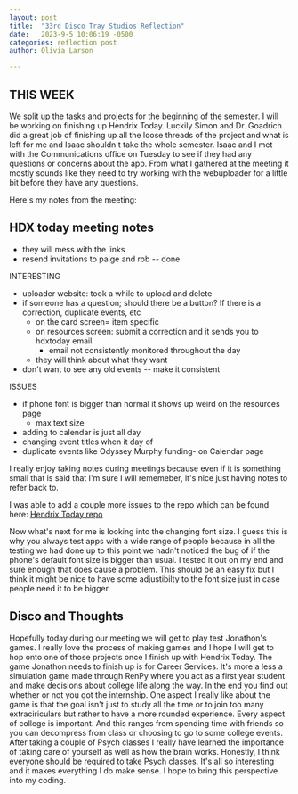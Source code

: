 ```yaml
---
layout: post
title:  "33rd Disco Tray Studios Reflection"
date:   2023-9-5 10:06:19 -0500
categories: reflection post
author: Olivia Larson

---
```


## THIS WEEK 

We split up the tasks and projects for the beginning of the semester. I will be working on finishing up Hendrix Today. Luckily Simon and Dr. Goadrich did a great job of finishing up all the loose threads of the project and what is left for me and Isaac shouldn't take the whole semester. Isaac and I met with the Communications office on Tuesday to see if they had any questions or concerns about the app. From what I gathered at the meeting it mostly sounds like they need to try working with the webuploader for a little bit before they have any questions. 

Here's my notes from the meeting:
## HDX today meeting notes
- they will mess with the links 
- resend invitations to paige and rob -- done

INTERESTING 
- uploader website: took a while to upload and delete 
- if someone has a question; should there be a button? If there is      a correction, duplicate events, etc  
  - on the card screen= item specific 
  - on resources screen: submit a correction and it sends you to 
    hdxtoday email 
	- email not consistently monitored throughout the day 
  - they will think about what they want 
- don't want to see any old events -- make it consistent

ISSUES 
- if phone font is bigger than normal it shows up weird on the
  resources page 
	- max text size 	
- adding to calendar is just all day 
- changing event titles when it day of
- duplicate events like Odyssey Murphy funding- on Calendar page


I really enjoy taking notes during meetings because even if it is something small that is said that I'm sure I will rememeber, it's nice just having notes to refer back to. 

I was able to add a couple more issues to the repo which can be found here: [Hendrix Today repo](https://github.com/DiscoTrayStudios/hendrix-today)

Now what's next for me is looking into the changing font size. I guess this is why you always test apps with a wide range of people because in all the testing we had done up to this point we hadn't noticed the bug of if the phone's default font size is bigger than usual. I tested it out on my end and sure enough that does cause a problem. This should be an easy fix but I think it might be nice to have some adjustibilty to the font size just in case people need it to be bigger.

## Disco and Thoughts
Hopefully today during our meeting we will get to play test Jonathon's games. I really love the process of making games and I hope I will get to hop onto one of those projects once I finish up with Hendrix Today. The game Jonathon needs to finish up is for Career Services. It's more a less a simulation game made through RenPy where you act as a first year student and make decisions about college life along the way. In the end you find out whether or not you got the internship. One aspect I really like about the game is that the goal isn't just to study all the time or to join too many extraciriculars but rather to have a more rounded experience. Every aspect of college is important. And this ranges from spending time with friends so you can decompress from class or choosing to go to some college events. After taking a couple of Psych classes I really have learned the importance of taking care of yourself as well as how the brain works. Honestly, I think everyone should be required to take Psych classes. It's all so interesting and it makes everything I do make sense. I hope to bring this perspective into my coding. 







